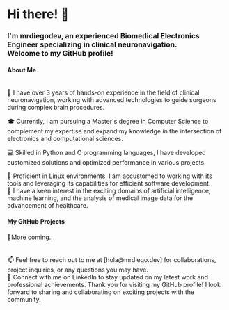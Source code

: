<h1>Hi there! 👋</h1>
<h3>I'm mrdiegodev, an experienced Biomedical Electronics Engineer specializing in clinical neuronavigation. </br> Welcome to my GitHub profile!</h3>

<h4>About Me</h4></br>
🔭 I have over 3 years of hands-on experience in the field of clinical neuronavigation, working with advanced technologies to guide surgeons during complex brain procedures. </br>

🎓 Currently, I am pursuing a Master's degree in Computer Science to complement my expertise and expand my knowledge in the intersection of electronics and computational sciences.</br>

💻 Skilled in Python and C programming languages, I have developed customized solutions and optimized performance in various projects.</br>

🐧 Proficient in Linux environments, I am accustomed to working with its tools and leveraging its capabilities for efficient software development.
</br>
🌱 I have a keen interest in the exciting domains of artificial intelligence, machine learning, and the analysis of medical image data for the advancement of healthcare.</br>
<h4>My GitHub Projects</h4>
🧠More coming.. </br> </br> </br>
📫 Feel free to reach out to me at [hola@mrdiego.dev] for collaborations, project inquiries, or any questions you may have.</br>
🔗 Connect with me on LinkedIn to stay updated on my latest work and professional achievements.
Thank you for visiting my GitHub profile! I look forward to sharing and collaborating on exciting projects with the community.
